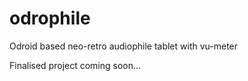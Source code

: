 # odrophile
Odroid based neo-retro audiophile tablet with vu-meter

Finalised project coming soon...
